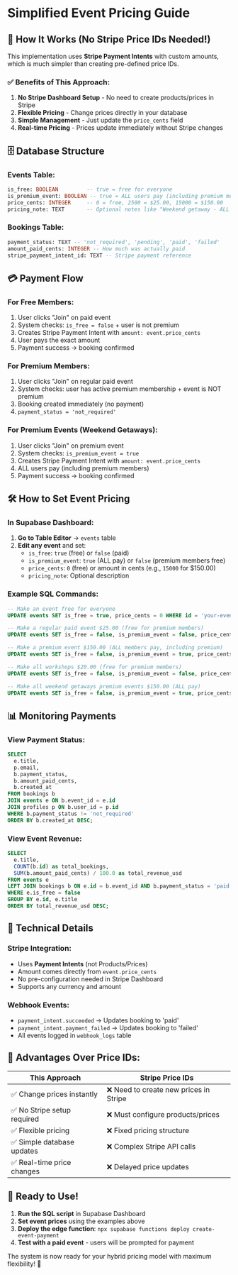 # Simplified Event Pricing Guide

## 🎯 **How It Works (No Stripe Price IDs Needed!)**

This implementation uses **Stripe Payment Intents** with custom amounts, which is much simpler than creating pre-defined price IDs.

### **✅ Benefits of This Approach:**

1. **No Stripe Dashboard Setup** - No need to create products/prices in Stripe
2. **Flexible Pricing** - Change prices directly in your database
3. **Simple Management** - Just update the `price_cents` field
4. **Real-time Pricing** - Prices update immediately without Stripe changes

## 🗄️ **Database Structure**

### **Events Table:**
```sql
is_free: BOOLEAN         -- true = free for everyone
is_premium_event: BOOLEAN -- true = ALL users pay (including premium members)
price_cents: INTEGER     -- 0 = free, 2500 = $25.00, 15000 = $150.00
pricing_note: TEXT       -- Optional notes like "Weekend getaway - ALL pay"
```

### **Bookings Table:**
```sql
payment_status: TEXT -- 'not_required', 'pending', 'paid', 'failed'
amount_paid_cents: INTEGER -- How much was actually paid
stripe_payment_intent_id: TEXT -- Stripe payment reference
```

## 💳 **Payment Flow**

### **For Free Members:**
1. User clicks "Join" on paid event
2. System checks: `is_free = false` + user is not premium
3. Creates Stripe Payment Intent with `amount: event.price_cents`
4. User pays the exact amount
5. Payment success → booking confirmed

### **For Premium Members:**
1. User clicks "Join" on regular paid event
2. System checks: user has active premium membership + event is NOT premium
3. Booking created immediately (no payment)
4. `payment_status = 'not_required'`

### **For Premium Events (Weekend Getaways):**
1. User clicks "Join" on premium event
2. System checks: `is_premium_event = true` 
3. Creates Stripe Payment Intent with `amount: event.price_cents`
4. ALL users pay (including premium members)
5. Payment success → booking confirmed

## 🛠️ **How to Set Event Pricing**

### **In Supabase Dashboard:**

1. **Go to Table Editor** → `events` table
2. **Edit any event** and set:
   - `is_free`: `true` (free) or `false` (paid)
   - `is_premium_event`: `true` (ALL pay) or `false` (premium members free)
   - `price_cents`: `0` (free) or amount in cents (e.g., `15000` for $150.00)
   - `pricing_note`: Optional description

### **Example SQL Commands:**

```sql
-- Make an event free for everyone
UPDATE events SET is_free = true, price_cents = 0 WHERE id = 'your-event-id';

-- Make a regular paid event $25.00 (free for premium members)
UPDATE events SET is_free = false, is_premium_event = false, price_cents = 2500 WHERE id = 'your-event-id';

-- Make a premium event $150.00 (ALL members pay, including premium)
UPDATE events SET is_free = false, is_premium_event = true, price_cents = 15000 WHERE id = 'your-event-id';

-- Make all workshops $20.00 (free for premium members)
UPDATE events SET is_free = false, is_premium_event = false, price_cents = 2000 WHERE type = 'workshop';

-- Make all weekend getaways premium events $150.00 (ALL pay)
UPDATE events SET is_free = false, is_premium_event = true, price_cents = 15000 WHERE title ILIKE '%weekend%';
```

## 📊 **Monitoring Payments**

### **View Payment Status:**
```sql
SELECT 
  e.title,
  p.email,
  b.payment_status,
  b.amount_paid_cents,
  b.created_at
FROM bookings b
JOIN events e ON b.event_id = e.id
JOIN profiles p ON b.user_id = p.id
WHERE b.payment_status != 'not_required'
ORDER BY b.created_at DESC;
```

### **View Event Revenue:**
```sql
SELECT 
  e.title,
  COUNT(b.id) as total_bookings,
  SUM(b.amount_paid_cents) / 100.0 as total_revenue_usd
FROM events e
LEFT JOIN bookings b ON e.id = b.event_id AND b.payment_status = 'paid'
WHERE e.is_free = false
GROUP BY e.id, e.title
ORDER BY total_revenue_usd DESC;
```

## 🔧 **Technical Details**

### **Stripe Integration:**
- Uses **Payment Intents** (not Products/Prices)
- Amount comes directly from `event.price_cents`
- No pre-configuration needed in Stripe Dashboard
- Supports any currency and amount

### **Webhook Events:**
- `payment_intent.succeeded` → Updates booking to 'paid'
- `payment_intent.payment_failed` → Updates booking to 'failed'
- All events logged in `webhook_logs` table

## 🎉 **Advantages Over Price IDs:**

| **This Approach** | **Stripe Price IDs** |
|-------------------|----------------------|
| ✅ Change prices instantly | ❌ Need to create new prices in Stripe |
| ✅ No Stripe setup required | ❌ Must configure products/prices |
| ✅ Flexible pricing | ❌ Fixed pricing structure |
| ✅ Simple database updates | ❌ Complex Stripe API calls |
| ✅ Real-time price changes | ❌ Delayed price updates |

## 🚀 **Ready to Use!**

1. **Run the SQL script** in Supabase Dashboard
2. **Set event prices** using the examples above
3. **Deploy the edge function**: `npx supabase functions deploy create-event-payment`
4. **Test with a paid event** - users will be prompted for payment

The system is now ready for your hybrid pricing model with maximum flexibility! 🎯 